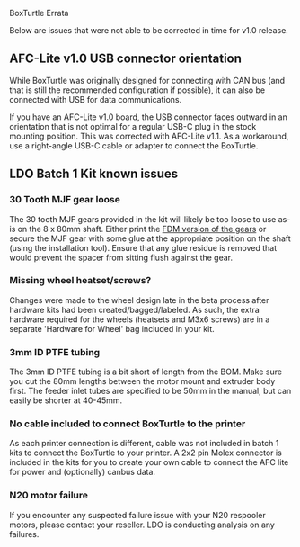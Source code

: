 BoxTurtle Errata

Below are issues that were not able to be corrected in time for v1.0 release.

## AFC-Lite v1.0 USB connector orientation
While BoxTurtle was originally designed for connecting with CAN bus (and that is still the recommended configuration if possible), it can also be connected with USB for data communications.

If you have an AFC-Lite v1.0 board, the USB connector faces outward in an orientation that is not optimal for a regular USB-C plug in the stock mounting position. This was corrected with AFC-Lite v1.1. As a workaround, use a right-angle USB-C cable or adapter to connect the BoxTurtle.

## LDO Batch 1 Kit known issues
### 30 Tooth MJF gear loose
The 30 tooth MJF gears provided in the kit will likely be too loose to use as-is on the 8 x 80mm shaft. Either print the [FDM version of the gears](https://github.com/ArmoredTurtle/BoxTurtle/blob/main/STLs/Base_Build/Spooler/helical_gear_30_teeth_x4.stl) or secure the MJF gear with some glue at the appropriate position on the shaft (using the installation tool).  Ensure that any glue residue is removed that would prevent the spacer from sitting flush against the gear.

### Missing wheel heatset/screws?
Changes were made to the wheel design late in the beta process after hardware kits had been created/bagged/labeled. As such, the extra hardware required for the wheels (heatsets and M3x6 screws) are in a separate 'Hardware for Wheel' bag included in your kit.

### 3mm ID PTFE tubing
The 3mm ID PTFE tubing is a bit short of length from the BOM.  Make sure you cut the 80mm lengths between the motor mount and extruder body first. The feeder inlet tubes are specified to be 50mm in the manual, but can easily be shorter at 40-45mm.

### No cable included to connect BoxTurtle to the printer
As each printer connection is different, cable was not included in batch 1 kits to connect the BoxTurtle to your printer. A 2x2 pin Molex connector is included in the kits for you to create your own cable to connect the AFC lite for power and (optionally) canbus data.

### N20 motor failure
If you encounter any suspected failure issue with your N20 respooler motors, please contact your reseller. LDO is conducting analysis on any failures.
